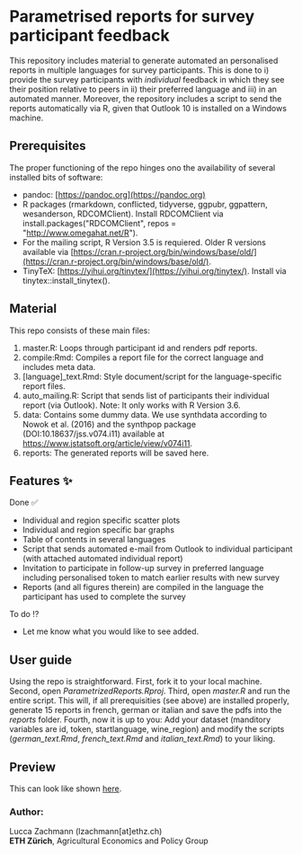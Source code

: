 # Parametrised reports for survey participant feedback
This repository includes material to generate automated an personalised reports in multiple languages for survey participants. This is done to i) provide the survey participants with *individual* feedback in which they see their position relative to peers in ii) their preferred language and iii) in an automated manner. Moreover, the repository includes a script to send the reports automatically via R, given that Outlook 10 is installed on a Windows machine.

## Prerequisites
The proper functioning of the repo hinges ono the availability of several installed bits of software:
- pandoc: [https://pandoc.org](https://pandoc.org)
- R packages (rmarkdown, conflicted, tidyverse, ggpubr, ggpattern, wesanderson, RDCOMClient). Install RDCOMClient via install.packages("RDCOMClient", repos = "http://www.omegahat.net/R").
- For the mailing script, R Version 3.5 is requiered. Older R versions available via [https://cran.r-project.org/bin/windows/base/old/](https://cran.r-project.org/bin/windows/base/old/).
- TinyTeX: [https://yihui.org/tinytex/](https://yihui.org/tinytex/). Install via tinytex::install_tinytex().

## Material
This repo consists of these main files:
1. master.R: Loops through participant id and renders pdf reports.
2. compile:Rmd: Compiles a report file for the correct language and includes meta data. 
3. [language]_text.Rmd: Style document/script for the language-specific report files.
3. auto_mailing.R: Script that sends list of participants their individual report (via Outlook). Note: It only works with R Version 3.6.
4. data: Contains some dummy data. We use synthdata according to Nowok et al. (2016) and the synthpop package (DOI:10.18637/jss.v074.i11) available at https://www.jstatsoft.org/article/view/v074i11.
5. reports: The generated reports will be saved here.

## Features :sparkles:
Done :white_check_mark:
- Individual and region specific scatter plots
- Individual and region specific bar graphs
- Table of contents in several languages
- Script that sends automated e-mail from Outlook to individual participant (with attached automated individual report)
- Invitation to participate in follow-up survey in preferred language including personalised token to match earlier results with new survey
- Reports (and all figures therein) are compiled in the language the participant has used to complete the survey

To do :interrobang:
- Let me know what you would like to see added.

## User guide
Using the repo is straightforward. First, fork it to your local machine. Second, open *ParametrizedReports.Rproj*. Third, open *master.R* and run the entire script. This will, if all prerequisities (see above) are installed properly, generate 15 reports in french, german or italian and save the pdfs into the *reports* folder. Fourth, now it is up to you: Add your dataset (manditory variables are id, token, startlanguage, wine_region) and modify the scripts (*german_text.Rmd*, *french_text.Rmd* and *italian_text.Rmd*) to your liking. 

## Preview
This can look like shown [here](/reports/Vostro%20Rapporto%20(Nr.%2010).pdf).

### Author: 
Lucca Zachmann (lzachmann[at]ethz.ch)  
**ETH Zürich**, Agricultural Economics and Policy Group

